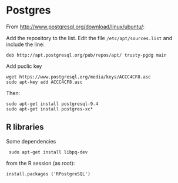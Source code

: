 Postgres
===========================================================

From <http://www.postgresql.org/download/linux/ubuntu/>:

Add the repository to the list. Edit the file `/etc/apt/sources.list` and include the line:

    deb http://apt.postgresql.org/pub/repos/apt/ trusty-pgdg main

Add puclic key

    wget https://www.postgresql.org/media/keys/ACCC4CF8.asc 
    sudo apt-key add ACCC4CF8.asc

Then: 

    sudo apt-get install postgresql-9.4
    sudo apt-get install postgres-xc*


R libraries
-----------

Some dependencies

    ￼sudo apt-get install libpq-dev

from the R session (as root): 

    install.packages ('RPostgreSQL')


